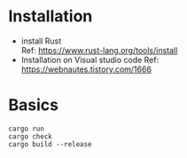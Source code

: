 # Installation
- install Rust  
  Ref: https://www.rust-lang.org/tools/install
- Installation on Visual studio code
  Ref: https://webnautes.tistory.com/1666  
  
# Basics
  ```
  cargo run
  cargo check
  cargo build --release
  ```
